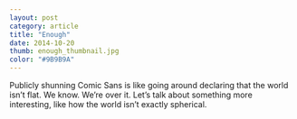 ```yaml
---
layout: post
category: article
title: "Enough"
date: 2014-10-20
thumb: enough_thumbnail.jpg
color: "#9B9B9A"
---
```


Publicly shunning Comic Sans is like going around declaring that the world isn’t flat. We know. We’re over it. Let’s talk about something more interesting, like how the world isn’t exactly spherical.
